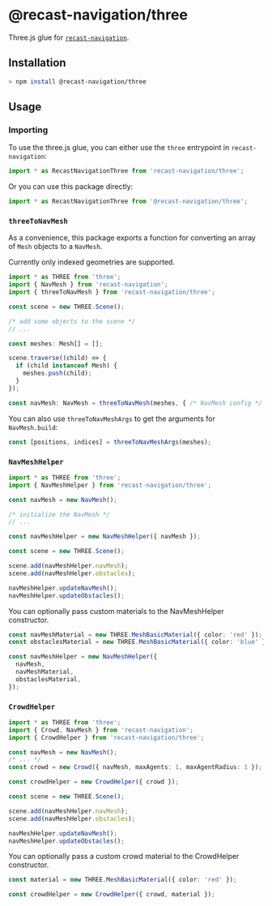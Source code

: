 # @recast-navigation/three

Three.js glue for [`recast-navigation`](https://github.com/isaac-mason/recast-navigation-js/tree/main/packages/recast-navigation).

## Installation

```bash
> npm install @recast-navigation/three
```

## Usage

### Importing

To use the three.js glue, you can either use the `three` entrypoint in `recast-navigation`:

```ts
import * as RecastNavigationThree from 'recast-navigation/three';
```

Or you can use this package directly:

```ts
import * as RecastNavigationThree from '@recast-navigation/three';
```

### `threeToNavMesh`

As a convenience, this package exports a function for converting an array of `Mesh` objects to a `NavMesh`.

Currently only indexed geometries are supported.

```ts
import * as THREE from 'three';
import { NavMesh } from 'recast-navigation';
import { threeToNavMesh } from 'recast-navigation/three';

const scene = new THREE.Scene();

/* add some objects to the scene */
// ...

const meshes: Mesh[] = [];

scene.traverse((child) => {
  if (child instanceof Mesh) {
    meshes.push(child);
  }
});

const navMesh: NavMesh = threeToNavMesh(meshes, { /* NavMesh config */ }});
```

You can also use `threeToNavMeshArgs` to get the arguments for `NavMesh.build`:

```ts
const [positions, indices] = threeToNavMeshArgs(meshes);
```

### `NavMeshHelper`

```ts
import * as THREE from 'three';
import { NavMeshHelper } from 'recast-navigation/three';

const navMesh = new NavMesh();

/* initialize the NavMesh */
// ...

const navMeshHelper = new NavMeshHelper({ navMesh });

const scene = new THREE.Scene();

scene.add(navMeshHelper.navMesh);
scene.add(navMeshHelper.obstacles);

navMeshHelper.updateNavMesh();
navMeshHelper.updateObstacles();
```

You can optionally pass custom materials to the NavMeshHelper constructor.

```ts
const navMeshMaterial = new THREE.MeshBasicMaterial({ color: 'red' });
const obstaclesMaterial = new THREE.MeshBasicMaterial({ color: 'blue' });

const navMeshHelper = new NavMeshHelper({
  navMesh,
  navMeshMaterial,
  obstaclesMaterial,
});
```

### `CrowdHelper`

```ts
import * as THREE from 'three';
import { Crowd, NavMesh } from 'recast-navigation';
import { CrowdHelper } from 'recast-navigation/three';

const navMesh = new NavMesh();
/* ... */
const crowd = new Crowd({ navMesh, maxAgents: 1, maxAgentRadius: 1 });

const crowdHelper = new CrowdHelper({ crowd });

const scene = new THREE.Scene();

scene.add(navMeshHelper.navMesh);
scene.add(navMeshHelper.obstacles);

navMeshHelper.updateNavMesh();
navMeshHelper.updateObstacles();
```

You can optionally pass a custom crowd material to the CrowdHelper constructor.

```ts
const material = new THREE.MeshBasicMaterial({ color: 'red' });

const crowdHelper = new CrowdHelper({ crowd, material });
```
